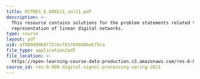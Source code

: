 ```yaml
---
title: MITRES_6_008S11_sol11.pdf
description: >-
  This resource contains solutions for the problem statements related to
  representation of linear digital networks.
type: course
layout: pdf
uid: af089d99b8f757ecf817b99d86eb75ca
file_type: application/pdf
file_location: >-
  https://open-learning-course-data-production.s3.amazonaws.com/res-6-008-digital-signal-processing-spring-2011/af089d99b8f757ecf817b99d86eb75ca_MITRES_6_008S11_sol11.pdf
course_id: res-6-008-digital-signal-processing-spring-2011
---
```

